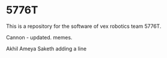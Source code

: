 # 5776T
This is a repository for the software of vex robotics team 5776T.

Cannon - updated. memes.

Akhil
Ameya
Saketh
adding a line